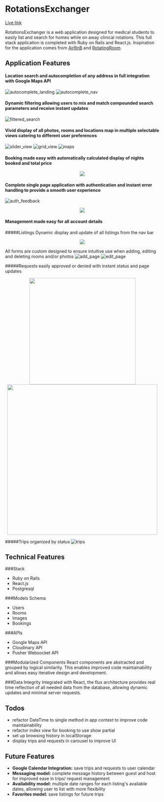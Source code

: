 # RotationsExchanger
[Live link](rx-rotations-exchanger.herokuapp.com)

RotationsExchanger is a web application designed for medical students to easily list and search for homes while on away clinical rotations. This full stack application is completed with Ruby on Rails and React.js. Inspiration for the application comes from [AirBnB](airbnb.com) and [RotatingRoom](RotatingRoom.com).

## Application Features

#### Location search and autocompletion of any address in full integration with Google Maps API
![autocomplete_landing]
![autocomplete_nav]

#### Dynamic filtering allowing users to mix and match compounded search parameters and receive instant updates
![filtered_search]

#### Vivid display of all photos, rooms and locations map in multiple selectable views catering to different user preferences
![slider_view] ![grid_view]
![maps]

#### Booking made easy with automatically calculated display of nights booked and total price
<p align="center">
  <img src="./screenshots/booking.png"/>
</p>

#### Complete single page application with authentication and instant error handling to provide a smooth user experience
![auth_feedback]
<p align="center">
  <img src="./screenshots/add_form_feedback.png"/>
</p>

#### Management made easy for all account details
#####Listings
Dynamic display and update of all listings from the nav bar
<p align="center">
  <img src="./screenshots/listings.png"/>
</p>

All forms are custom designed to ensure intuitive use when adding, editing and deleting rooms and/or photos
![add_page]
![edit_page]

#####Requests easily approved or denied with instant status and page updates

<p align="center">
    <img width="347" src="./screenshots/pending_request.png">
    <img width="490" src="./screenshots/approved_request.png"/>
</p>  

#####Trips organized by status
![trips]

[add_form_feedback]: ./screenshots/add_form_feedback.png
[auth_feedback]: ./screenshots/auth_feedback.png
[search_filter]: ./screenshots/search_filter.png
[autocomplete_nav]: ./screenshots/autocomplete_nav.png
[autocomplete_landing]: ./screenshots/autocomplete_landing.png
[grid_view]: ./screenshots/grid_view.png
[slider_view]: ./screenshots/slider_view.png
[trips]: ./screenshots/trips.png
[requests_pending]: ./screenshots/requests_pending.png
[listings]: ./screenshots/listings.png
[filtered_search]: ./screenshots/filtered_search.png
[maps]: ./screenshots/maps.png
[edit_page]: ./screenshots/edit_page.png
[booking]: ./screenshots/booking.png
[add_page]: ./screenshots/add_page.png
[pending_request]: ./screenshots/pending_request.png
[approved_request]: ./screenshots/approved_request.png

## Technical Features

###Stack
* Ruby on Rails
* React.js
* Postgresql

###Models Schema
* Users
* Rooms
* Images
* Bookings

###APIs
* Google Maps API
* Cloudinary API
* Pusher Websocket API

###Modularized Components
React components are abstracted and grouped by logical similarity. This enables improved code maintainability and allows easy iterative design and development.

###Data Integrity
Integrated with React, the flux architecture provides real time reflection of all needed data from the database, allowing dynamic updates and minimal server requests.

## Todos
* refactor DateTime to single method in app context to improve code maintainability
* refactor index view for booking to use show partial
* set up browsing history in localStorage
* display trips and requests in carousel to improve UI

## Future Features
* **Google Calendar Integration:** save trips and requests to user calendar
* **Messaging model:** complete message history between guest and host for improved ease in trips/ request management
* **Availability model:** multiple date ranges for each listing's available dates, allowing user to list with more flexibility
* **Favorites model:** save listings for future trips



[views]: ./docs/views.md
[components]: ./docs/components.md
[stores]: ./docs/stores.md
[api-endpoints]: ./docs/api-endpoints.md
[schema]: ./docs/schema.md
